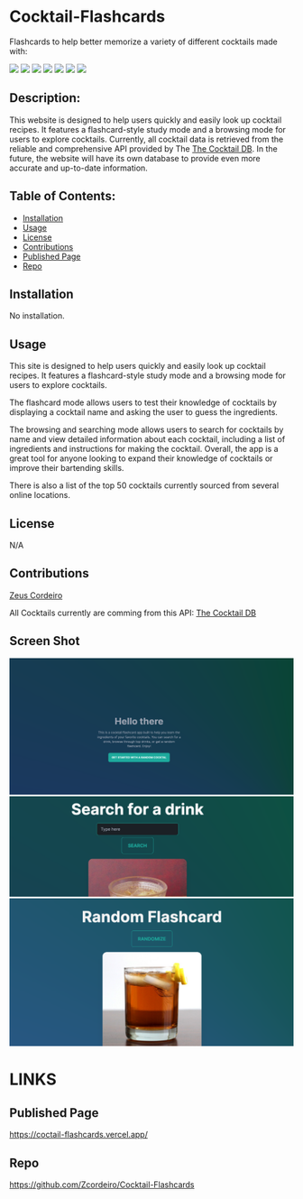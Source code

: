 # Cocktail-Flashcards

Flashcards to help better memorize a variety of different cocktails made with:

<img src="https://img.shields.io/badge/Next.js-000?logo=nextdotjs&logoColor=fff&style=for-the-badge" />
<img src="https://img.shields.io/badge/React-20232A?style=for-the-badge&logo=react&logoColor=61DAFB" />
<img src=" 	https://img.shields.io/badge/JavaScript-F7DF1E?style=for-the-badge&logo=javascript&logoColor=black" />
<img src="https://img.shields.io/badge/CSS-239120?&style=for-the-badge&logo=css3&logoColor=white" />
<img src="https://img.shields.io/badge/Tailwind_CSS-38B2AC?style=for-the-badge&logo=tailwind-css&logoColor=white" />
<img src="https://img.shields.io/badge/Node.js-43853D?style=for-the-badge&logo=node.js&logoColor=white" />
<img src="https://img.shields.io/badge/Vercel-000000?style=for-the-badge&logo=vercel&logoColor=white" />

## Description:

This website is designed to help users quickly and easily look up cocktail recipes. It features a flashcard-style study mode and a browsing mode for users to explore cocktails. Currently, all cocktail data is retrieved from the reliable and comprehensive API provided by The [The Cocktail DB](https://www.thecocktaildb.com/). In the future, the website will have its own database to provide even more accurate and up-to-date information.

## Table of Contents:

- [Installation](#installation)
- [Usage](#usage)
- [License](#license)
- [Contributions](#contributions)
- [Published Page](#page)
- [Repo](#repo)

## Installation

No installation.

## Usage

This site is designed to help users quickly and easily look up cocktail recipes. It features a flashcard-style study mode and a browsing mode for users to explore cocktails. 

The flashcard mode allows users to test their knowledge of cocktails by displaying a cocktail name and asking the user to guess the ingredients.

The browsing and searching mode allows users to search for cocktails by name and view detailed information about each cocktail, including a list of ingredients and instructions for making the cocktail. Overall, the app is a great tool for anyone looking to expand their knowledge of cocktails or improve their bartending skills.

There is also a list of the top 50 cocktails currently sourced from several online locations.

## License

N/A

## Contributions

[Zeus Cordeiro](https://github.com/Zcordeiro/)

All Cocktails currently are comming from this API:
[The Cocktail DB](https://www.thecocktaildb.com/)

## Screen Shot

![Screenshot-published-site](./public/images/Screenshot1.png)
![Screenshot-published-site](./public/images/Screenshot2.png)
![Screenshot-published-site](./public/images/Screenshot3.png)

# LINKS

## Published Page

https://coctail-flashcards.vercel.app/

## Repo

https://github.com/Zcordeiro/Cocktail-Flashcards
